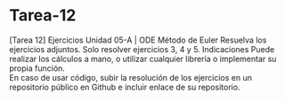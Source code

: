 # Tarea-12
[Tarea 12] Ejercicios Unidad 05-A | ODE Método de Euler Resuelva los ejercicios adjuntos.
Solo resolver ejercicios 3, 4 y 5. 
Indicaciones Puede realizar los cálculos a mano, o utilizar cualquier librería o implementar su propia función.  
En caso de usar código, subir la resolución de los ejercicios en un repositorio público en Github e incluir enlace de su repositorio.

